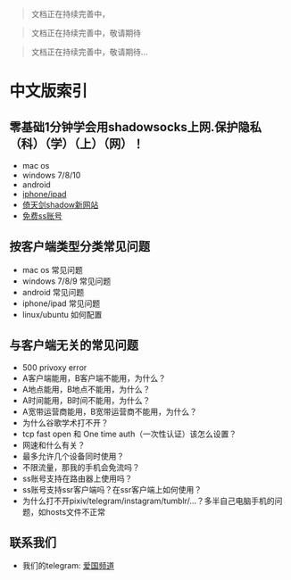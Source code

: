 > 文档正在持续完善中，

> 文档正在持续完善中，敬请期待

> 文档正在持续完善中，敬请期待...

# 中文版索引

## 零基础1分钟学会用shadowsocks上网.保护隐私（科）（学）（上）（网）！
- mac os
- windows 7/8/10
- android
- [iphone/ipad](./ios_usage.md)
- [倚天剑shadow新网站](./倚天剑ss新网站.md)
- [免费ss账号](./免费ss账号.md)

## 按客户端类型分类常见问题
- mac os 常见问题
- windows 7/8/9 常见问题
- android 常见问题
- iphone/ipad 常见问题
- linux/ubuntu 如何配置

## 与客户端无关的常见问题
- 500 privoxy error
- A客户端能用，B客户端不能用，为什么？
- A地点能用，B地点不能用，为什么？
- A时间能用，B时间不能用，为什么？
- A宽带运营商能用，B宽带运营商不能用，为什么？
- 为什么谷歌学术打不开？
- tcp fast open 和 One time auth（一次性认证）该怎么设置？
- 网速和什么有关？
- 最多允许几个设备同时使用？
- 不限流量，那我的手机会免流吗？
- ss账号支持在路由器上使用吗？
- ss账号支持ssr客户端吗？在ssr客户端上如何使用？
- 为什么打不开pixiv/telegram/instagram/tumblr/...？多半自己电脑手机的问题，如hosts文件不正常

## 联系我们
- 我们的telegram: [爱国频道](https://t.me/joinchat/Git7-UIKZN41--c9P_N-GA)

